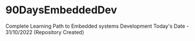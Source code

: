 # 90DaysEmbeddedDev
Complete Learning Path to Embedded systems Development
Today's Date - 31/10/2022 (Repository Created)
